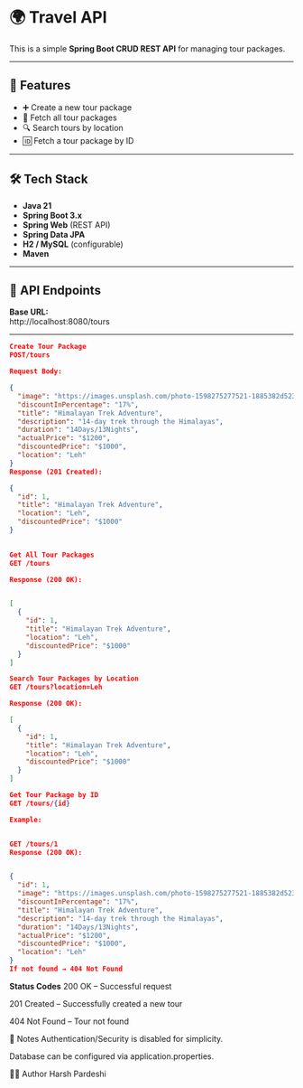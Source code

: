 # 🌍 Travel API  

This is a simple **Spring Boot CRUD REST API** for managing tour packages.  

---

## 🚀 Features
- ➕ Create a new tour package  
- 📄 Fetch all tour packages  
- 🔍 Search tours by location  
- 🆔 Fetch a tour package by ID  

---

## 🛠️ Tech Stack
- **Java 21**  
- **Spring Boot 3.x**  
- **Spring Web** (REST API)  
- **Spring Data JPA**  
- **H2 / MySQL** (configurable)  
- **Maven**  

---

## 📡 API Endpoints

**Base URL:**  
http://localhost:8080/tours


---
```json
Create Tour Package  
POST/tours

Request Body:

{
  "image": "https://images.unsplash.com/photo-1598275277521-1885382d523a",
  "discountInPercentage": "17%",
  "title": "Himalayan Trek Adventure",
  "description": "14-day trek through the Himalayas",
  "duration": "14Days/13Nights",
  "actualPrice": "$1200",
  "discountedPrice": "$1000",
  "location": "Leh"
}
Response (201 Created):

{
  "id": 1,
  "title": "Himalayan Trek Adventure",
  "location": "Leh",
  "discountedPrice": "$1000"
}
 
```
```json
Get All Tour Packages
GET /tours

Response (200 OK):


[
  {
    "id": 1,
    "title": "Himalayan Trek Adventure",
    "location": "Leh",
    "discountedPrice": "$1000"
  }
]
```
```json
Search Tour Packages by Location
GET /tours?location=Leh

Response (200 OK):

[
  {
    "id": 1,
    "title": "Himalayan Trek Adventure",
    "location": "Leh",
    "discountedPrice": "$1000"
  }
]
```
```json
Get Tour Package by ID
GET /tours/{id}

Example:


GET /tours/1
Response (200 OK):


{
  "id": 1,
  "image": "https://images.unsplash.com/photo-1598275277521-1885382d523a",
  "discountInPercentage": "17%",
  "title": "Himalayan Trek Adventure",
  "description": "14-day trek through the Himalayas",
  "duration": "14Days/13Nights",
  "actualPrice": "$1200",
  "discountedPrice": "$1000",
  "location": "Leh"
}
If not found → 404 Not Found
```

 **Status Codes**
200 OK – Successful request

201 Created – Successfully created a new tour

404 Not Found – Tour not found

📌 Notes
Authentication/Security is disabled for simplicity.

Database can be configured via application.properties.


👨‍💻 Author
Harsh Pardeshi

